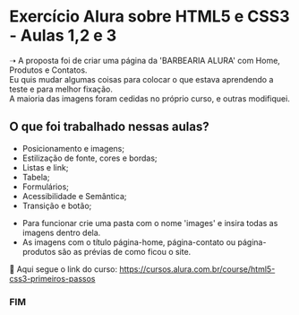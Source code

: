 <h1>Exercício Alura sobre HTML5 e CSS3 - Aulas 1,2 e 3</h1>

&#10141; A proposta foi de criar uma página da 'BARBEARIA ALURA' com Home, Produtos e Contatos.<br>
Eu quis mudar algumas coisas para colocar o que estava aprendendo a teste e para melhor fixação.<br>
A maioria das imagens foram cedidas no próprio curso, e outras modifiquei.<br>


<h2>O que foi trabalhado nessas aulas?</h2>

<ul>
  <li>Posicionamento e imagens;</li>
  <li>Estilização de fonte, cores e bordas;</li>
  <li>Listas e link;</li>
  <li>Tabela;</li>
  <li>Formulários;</li>
  <li>Acessibilidade e Semântica;</li>
  <li>Transição e botão;</li>
  </ul>

  <ul>
  <li>Para funcionar crie uma pasta com o nome 'images' e insira todas as imagens dentro dela.</li>
  <li>As imagens com o título página-home, página-contato ou página-produtos são as prévias de como ficou o site.
  </ul>


&#128279; Aqui segue o link do curso: <a> https://cursos.alura.com.br/course/html5-css3-primeiros-passos</a>

<h3>FIM</h3>

